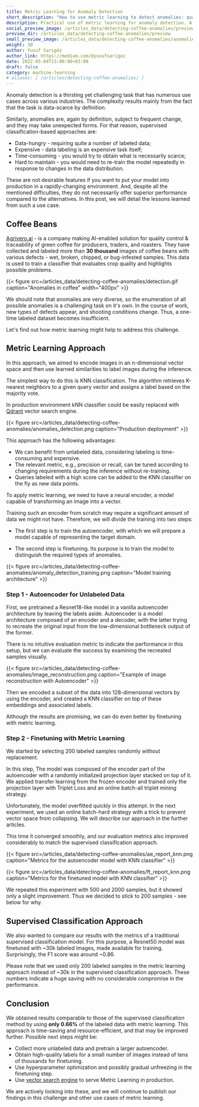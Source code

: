 ```yaml
---
title: Metric Learning for Anomaly Detection
short_description: "How to use metric learning to detect anomalies: quality assessment of coffee beans with just 200 labelled samples"
description: Practical use of metric learning for anomaly detection. A way to match the results of a classification-based approach with only ~0.6% of the labeled data.
social_preview_image: /articles_data/detecting-coffee-anomalies/preview/social_preview.jpg
preview_dir: /articles_data/detecting-coffee-anomalies/preview
small_preview_image: /articles_data/detecting-coffee-anomalies/anomalies_icon.svg
weight: 30
author: Yusuf Sarıgöz
author_link: https://medium.com/@yusufsarigoz
date: 2022-05-04T13:00:00+03:00
draft: false
category: machine-learning
# aliases: [ /articles/detecting-coffee-anomalies/ ]
---
```


Anomaly detection is a thirsting yet challenging task that has numerous use cases across various industries.
The complexity results mainly from the fact that the task is data-scarce by definition.

Similarly, anomalies are, again by definition, subject to frequent change, and they may take unexpected forms.
For that reason, supervised classification-based approaches are:

* Data-hungry - requiring quite a number of labeled data;
* Expensive - data labeling is an expensive task itself;
* Time-consuming - you would try to obtain what is necessarily scarce;
* Hard to maintain - you would need to re-train the model repeatedly in response to changes in the data distribution.

These are not desirable features if you want to put your model into production in a rapidly-changing environment.
And, despite all the mentioned difficulties, they do not necessarily offer superior performance compared to the alternatives.
In this post, we will detail the lessons learned from such a use case.

## Coffee Beans

[Agrivero.ai](https://agrivero.ai/) - is a company making AI-enabled solution for quality control & traceability of green coffee for producers, traders, and roasters.
They have collected and labeled more than **30 thousand** images of coffee beans with various defects - wet, broken, chipped, or bug-infested samples.
This data is used to train a classifier that evaluates crop quality and highlights possible problems.

{{< figure src=/articles_data/detecting-coffee-anomalies/detection.gif caption="Anomalies in coffee" width="400px" >}}

We should note that anomalies are very diverse, so the enumeration of all possible anomalies is a challenging task on it's own.
In the course of work, new types of defects appear, and shooting conditions change. Thus, a one-time labeled dataset becomes insufficient.

Let's find out how metric learning might help to address this challenge.

## Metric Learning Approach

In this approach, we aimed to encode images in an n-dimensional vector space and then use learned similarities to label images during the inference.

The simplest way to do this is KNN classification.
The algorithm retrieves K-nearest neighbors to a given query vector and assigns a label based on the majority vote.

In production environment kNN classifier could be easily replaced with [Qdrant](https://github.com/qdrant/qdrant) vector search engine.

{{< figure src=/articles_data/detecting-coffee-anomalies/anomalies_detection.png caption="Production deployment" >}}

This approach has the following advantages:

* We can benefit from unlabeled data, considering labeling is time-consuming and expensive.
* The relevant metric, e.g., precision or recall, can be tuned according to changing requirements during the inference without re-training.
* Queries labeled with a high score can be added to the KNN classifier on the fly as new data points.

To apply metric learning, we need to have a neural encoder, a model capable of transforming an image into a vector.

Training such an encoder from scratch may require a significant amount of data we might not have. Therefore, we will divide the training into two steps:

* The first step is to train the autoencoder, with which we will prepare a model capable of representing the target domain.

* The second step is finetuning. Its purpose is to train the model to distinguish the required types of anomalies. 

{{< figure src=/articles_data/detecting-coffee-anomalies/anomaly_detection_training.png caption="Model training architecture" >}}


### Step 1 - Autoencoder for Unlabeled Data

First, we pretrained a Resnet18-like model in a vanilla autoencoder architecture by leaving the labels aside.
Autoencoder is a model architecture composed of an encoder and a decoder, with the latter trying to recreate the original input from the low-dimensional bottleneck output of the former.

There is no intuitive evaluation metric to indicate the performance in this setup, but we can evaluate the success by examining the recreated samples visually.

{{< figure src=/articles_data/detecting-coffee-anomalies/image_reconstruction.png caption="Example of image reconstruction with Autoencoder" >}}

Then we encoded a subset of the data into 128-dimensional vectors by using the encoder,
and created a KNN classifier on top of these embeddings and associated labels.

Although the results are promising, we can do even better by finetuning with metric learning.

### Step 2 - Finetuning with Metric Learning

We started by selecting 200 labeled samples randomly without replacement.

In this step, The model was composed of the encoder part of the autoencoder with a randomly initialized projection layer stacked on top of it.
We applied transfer learning from the frozen encoder and trained only the projection layer with Triplet Loss and an online batch-all triplet mining strategy.

Unfortunately, the model overfitted quickly in this attempt.
In the next experiment, we used an online batch-hard strategy with a trick to prevent vector space from collapsing.
We will describe our approach in the further articles.

This time it converged smoothly, and our evaluation metrics also improved considerably to match the supervised classification approach.

{{< figure src=/articles_data/detecting-coffee-anomalies/ae_report_knn.png caption="Metrics for the autoencoder model with KNN classifier" >}}

{{< figure src=/articles_data/detecting-coffee-anomalies/ft_report_knn.png caption="Metrics for the finetuned model with KNN classifier" >}}

We repeated this experiment with 500 and 2000 samples, but it showed only a slight improvement.
Thus we decided to stick to 200 samples - see below for why.

## Supervised Classification Approach
We also wanted to compare our results with the metrics of a traditional supervised classification model.
For this purpose, a Resnet50 model was finetuned with ~30k labeled images, made available for training.
Surprisingly, the F1 score was around ~0.86.

Please note that we used only 200 labeled samples in the metric learning approach instead of ~30k in the supervised classification approach.
These numbers indicate a huge saving with no considerable compromise in the performance.

## Conclusion
We obtained results comparable to those of the supervised classification method by using **only 0.66%** of the labeled data with metric learning.
This approach is time-saving and resource-efficient, and that may be improved further. Possible next steps might be:

- Collect more unlabeled data and pretrain a larger autoencoder.
- Obtain high-quality labels for a small number of images instead of tens of thousands for finetuning.
- Use hyperparameter optimization and possibly gradual unfreezing in the finetuning step.
- Use [vector search engine](https://github.com/qdrant/qdrant) to serve Metric Learning in production. 

We are actively looking into these, and we will continue to publish our findings in this challenge and other use cases of metric learning.

